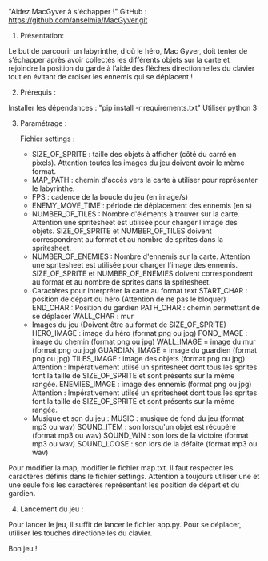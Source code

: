 "Aidez MacGyver à s'échapper !"
GitHub : https://github.com/anselmia/MacGyver.git

1. Présentation:

Le but de parcourir un labyrinthe, d'où le héro, Mac Gyver, doit tenter de s’échapper après avoir collectés les différents objets sur la carte et rejoindre la position du garde à l’aide des flèches directionnelles du clavier tout en évitant de croiser les ennemis qui se déplacent !

2. Prérequis :

Installer les dépendances : "pip install -r requirements.txt"
Utiliser python 3

3. Paramétrage :

    Fichier settings :
    - SIZE_OF_SPRITE : taille des objets à afficher (côté du carré en pixels).
      Attention toutes les images du jeu doivent avoir le mème format.
    - MAP_PATH : chemin d'accès vers la carte à utiliser pour   représenter le labyrinthe.
    - FPS : cadence de la boucle du jeu (en image/s)
    - ENEMY_MOVE_TIME : période de déplacement des ennemis (en s)
    - NUMBER_OF_TILES : Nombre d'éléments à trouver sur la carte.
      Attention une spritesheet est utilisée pour charger l'image des objets.
      SIZE_OF_SPRITE et NUMBER_OF_TILES doivent correspondrent au format et au nombre de
      sprites dans la spritesheet.
    - NUMBER_OF_ENEMIES : Nombre d'ennemis sur la carte.
      Attention une spritesheet est utilisée pour charger l'image des ennemis.
      SIZE_OF_SPRITE et NUMBER_OF_ENEMIES doivent correspondrent au format et au nombre de
      sprites dans la spritesheet.
    - Caractères pour interpréter la carte au format text 
        START_CHAR : position de départ du héro (Attention de ne pas le bloquer)
        END_CHAR : Position du gardien
        PATH_CHAR : chemin permettant de se déplacer
        WALL_CHAR : mur
    - Images du jeu (Doivent être au format de SIZE_OF_SPRITE)
        HERO_IMAGE : image du héro (format png ou jpg)
        FOND_IMAGE : image du chemin (format png ou jpg)
        WALL_IMAGE = image du mur (format png ou jpg)
        GUARDIAN_IMAGE = image du guardien (format png ou jpg)
        TILES_IMAGE : image des objets (format png ou jpg)
        Attention : Impérativement utilsé un spritesheet dont tous les sprites font la taille de
        SIZE_OF_SPRITE et sont présents sur la même rangée.
        ENEMIES_IMAGE :  image des ennemis (format png ou jpg)
        Attention : Impérativement utilsé un spritesheet dont tous les sprites font la taille de
        SIZE_OF_SPRITE et sont présents sur la même rangée.
    - Musique et son du jeu :
        MUSIC : musique de fond du jeu (format mp3 ou wav)
        SOUND_ITEM : son lorsqu'un objet est récupéré (format mp3 ou wav)
        SOUND_WIN : son lors de la victoire (format mp3 ou wav)
        SOUND_LOOSE : son lors de la défaite (format mp3 ou wav)

Pour modifier la map, modifier le fichier map.txt. Il faut respecter les caractères définis dans le
fichier settings.
Attention à toujours utiliser une et une seule fois les caractères représentant les position de
départ et du gardien.

4. Lancement du jeu :

Pour lancer le jeu, il suffit de lancer le fichier app.py.
Pour se déplacer, utiliser les touches directionelles du clavier.

Bon jeu !
